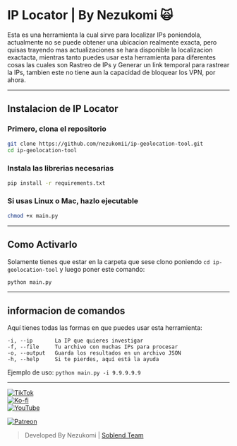 # IP Locator | By  Nezukomi 🙀

Esta es una herramienta la cual sirve para localizar IPs poniendola, actualmente no se puede obtener una ubicacion realmente
exacta, pero quisas trayendo mas actualizaciones se hara disponible la localizacion exactacta, mientras tanto puedes usar esta herramienta para diferentes cosas las cuales son Rastreo de IPs y Generar un link temporal para rastrear la IPs, tambien este no tiene aun la capacidad de bloquear los VPN, por ahora.

---

## Instalacion de IP Locator

### Primero, clona el repositorio
```bash
git clone https://github.com/nezukomii/ip-geolocation-tool.git
cd ip-geolocation-tool
```

### Instala las librerias necesarias
```bash
pip install -r requirements.txt
```

### Si usas Linux o Mac, hazlo ejecutable
```bash
chmod +x main.py
```
---

## Como Activarlo

Solamente tienes que estar en la carpeta que sese clono poniendo ```cd ip-geolocation-tool``` y luego poner este comando:

```bash
python main.py
```
---

## informacion de comandos

Aquí tienes todas las formas en que puedes usar esta herramienta:

```
-i, --ip       La IP que quieres investigar
-f, --file     Tu archivo con muchas IPs para procesar
-o, --output   Guarda los resultados en un archivo JSON
-h, --help     Si te pierdes, aquí está la ayuda
```

Ejemplo de uso: ```python main.py -i 9.9.9.9.9```

---

[![TikTok](https://img.shields.io/badge/TikTok-%40nezukomii-black?style=for-the-badge&logo=tiktok)](https://www.tiktok.com/@nezukomii)  
[![Ko-fi](https://img.shields.io/badge/Ko--fi-%40nezukomii-black?style=for-the-badge&logo=ko-fi)](https://ko-fi.com/nezukomii)  
[![YouTube](https://img.shields.io/badge/YouTube-%40nezukomii-black?style=for-the-badge&logo=youtube)](https://www.youtube.com/@nezukomii)

[![Patreon](https://img.shields.io/badge/patreon-%40nezukomii-black?style=for-the-badge&logo=patreon)](https://www.youtube.com/@nezukomii)

> Developed By Nezukomi | [Soblend Team](https://whatsapp.com/channel/0029VarSMCuL2AU2EUONKu08)